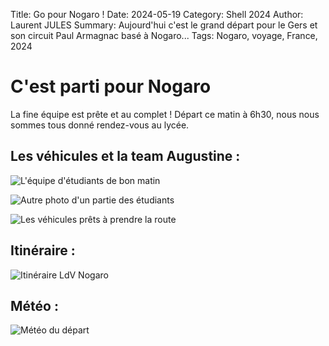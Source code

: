 Title: Go pour Nogaro !
Date: 2024-05-19
Category: Shell 2024
Author: Laurent JULES
Summary: Aujourd'hui c'est le grand départ pour le Gers et son circuit Paul Armagnac basé à Nogaro... 
Tags: Nogaro, voyage, France, 2024

# C'est parti pour Nogaro

La fine équipe est prête et au complet ! Départ ce matin à 6h30, nous nous sommes tous donné rendez-vous au lycée.

## Les véhicules et la team Augustine :

![L'équipe d'étudiants de bon matin](/images/Shell-2024/03-Eco-Marathon-2024/02-Depart-vers-Nogaro/IMG_20240519_062600.jpg)

![Autre photo d'un partie des étudiants](/images/Shell-2024/03-Eco-Marathon-2024/02-Depart-vers-Nogaro/IMG_20240519_062607.jpg)

![Les véhicules prêts à prendre la route](/images/Shell-2024/03-Eco-Marathon-2024/02-Depart-vers-Nogaro/IMG_20240519_062724.jpg)


## Itinéraire :

![Itinéraire LdV Nogaro](/images/Shell-2024/03-Eco-Marathon-2024/02-Depart-vers-Nogaro/Itineraire_Ldv_Nogaro.png)

## Météo :

![Météo du départ](/images/Shell-2024/03-Eco-Marathon-2024/02-Depart-vers-Nogaro/Meteo-dimanche-19-mai-2024.png)
